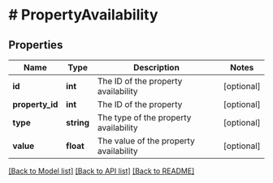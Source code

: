 # # PropertyAvailability

## Properties

Name | Type | Description | Notes
------------ | ------------- | ------------- | -------------
**id** | **int** | The ID of the property availability | [optional]
**property_id** | **int** | The ID of the property | [optional]
**type** | **string** | The type of the property availability | [optional]
**value** | **float** | The value of the property availability | [optional]

[[Back to Model list]](../../README.md#models) [[Back to API list]](../../README.md#endpoints) [[Back to README]](../../README.md)
